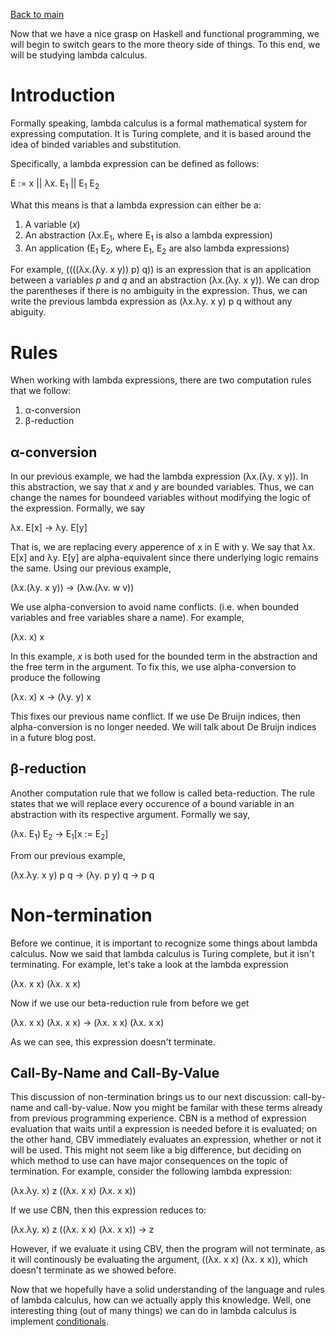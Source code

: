 [Back to main](https://jd-anabi.github.io/functional-programming/)

Now that we have a nice grasp on Haskell and functional programming, we will begin to 
switch gears to the more theory side of things. To this end, we will be studying 
lambda calculus.

# Introduction
Formally speaking, lambda calculus is a formal mathematical system for 
expressing computation. It is Turing complete, and it is based around the idea of 
binded variables and substitution. 

Specifically, a lambda expression can be defined as follows:

E := x || &lambda;x. E<sub>1</sub> || E<sub>1</sub> E<sub>2</sub> 

What this means is that a lambda expression can either be a: 
1. A variable (*x*)
2. An abstraction (&lambda;x.E<sub>1</sub>, where E<sub>1</sub> is also a lambda expression)
2. An application (E<sub>1</sub> E<sub>2</sub>, where E<sub>1</sub>, E<sub>2</sub> are also lambda expressions)

For example, ((((&lambda;x.(&lambda;y. x y)) p) q)) is an expression that is an application between a variables *p* and 
*q* and an abstraction (&lambda;x.(&lambda;y. x y)). We can drop the parentheses if there is no ambiguity in the expression. 
Thus, we can write the previous lambda expression as (&lambda;x.&lambda;y. x y) p q without any abiguity.

# Rules
When working with lambda expressions, there are two computation rules that we follow:
1. &alpha;-conversion
2. &beta;-reduction

## &alpha;-conversion
In our previous example, we had the lambda expression (&lambda;x.(&lambda;y. x y)). In this abstraction, 
we say that *x* and *y* are bounded variables. Thus, we can change the names for boundeed variables 
without modifying the logic of the expression. Formally, we say  

&lambda;x. E[x] &rarr; &lambda;y. E[y]

That is, we are replacing every apperence of x in E with y. We say that &lambda;x. E[x] and &lambda;y. E[y] 
are alpha-equivalent since there underlying logic remains the same. Using our previous example, 

(&lambda;x.(&lambda;y. x y)) &rarr; (&lambda;w.(&lambda;v. w v))

We use alpha-conversion to avoid name conflicts. (i.e. when bounded variables and free variables share a name). For example, 

(&lambda;x. x) x

In this example, *x* is both used for the bounded term in the abstraction and the free term in the argument. To fix this, 
we use alpha-conversion to produce the following 

(&lambda;x. x) x &rarr; (&lambda;y. y) x

This fixes our previous name conflict. If we use De Bruijn indices, then alpha-conversion is no longer needed. We will talk about 
De Bruijn indices in a future blog post.

## &beta;-reduction
Another computation rule that we follow is called beta-reduction. The rule states that we will replace every 
occurence of a bound variable in an abstraction with its respective argument. Formally we say,

(&lambda;x. E<sub>1</sub>) E<sub>2</sub> &rarr; E<sub>1</sub>[x := E<sub>2</sub>]

From our previous example, 

(&lambda;x.&lambda;y. x y) p q &rarr; (&lambda;y. p y) q &rarr; p q

# Non-termination
Before we continue, it is important to recognize some things about lambda calculus. Now we said that lambda calculus is Turing complete, 
but it isn't terminating. For example, let's take a look at the lambda expression 

(&lambda;x. x x) (&lambda;x. x x)

Now if we use our beta-reduction rule from before we get 

(&lambda;x. x x) (&lambda;x. x x) &rarr; (&lambda;x. x x) (&lambda;x. x x)

As we can see, this expression doesn't terminate. 

## Call-By-Name and Call-By-Value
This discussion of non-termination brings us to our next discussion: call-by-name and call-by-value. Now you might be familar with 
these terms already from previous programming experience. CBN is a method of expression evaluation that waits until a expression 
is needed before it is evaluated; on the other hand, CBV immediately evaluates an expression, whether or not it will be used. This 
might not seem like a big difference, but deciding on which method to use can have major consequences on the topic of termination. 
For example, consider the following lambda expression:

(&lambda;x.&lambda;y. x) z ((&lambda;x. x x) (&lambda;x. x x))

If we use CBN, then this expression reduces to: 

(&lambda;x.&lambda;y. x) z ((&lambda;x. x x) (&lambda;x. x x)) &rarr; z

However, if we evaluate it using CBV, then the program will not terminate, as it will continously be evaluating the argument, 
((&lambda;x. x x) (&lambda;x. x x)), which doesn't terminate as we showed before.

Now that we hopefully have a solid understanding of the language and rules of lambda calculus, how can we actually apply this knowledge. 
Well, one interesting thing (out of many things) we can do in lambda calculus is implement [conditionals](https://jd-anabi.github.io/functional-programming/lambda-calculus-conditionals).
